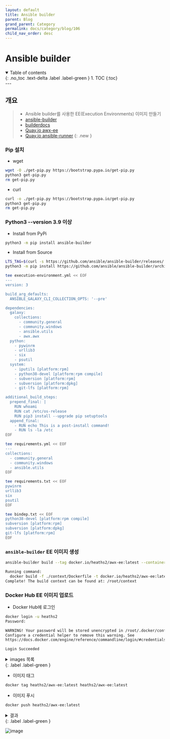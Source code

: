 ```yaml
---
layout: default
title: Ansible builder
parent: Blog
grand_parent: Category
permalink: docs/category/blog/106
child_nav_order: desc
---
```

# Ansible builder
<details open markdown="block">
  <summary>
    Table of contents
  </summary>
  {: .no_toc .text-delta .label .label-green }
1. TOC
{:toc}
</details>
---

## 개요

> - Ansible builder를 사용한 EE(Execution Environments) 이미지 만들기
> - [ansible-builder](https://github.com/ansible/ansible-builder)
> - [builderdocs](https://ansible.readthedocs.io/projects/builder/en/stable)
> - [Quay.io awx-ee](https://quay.io/repository/ansible/awx-ee?tab=tags&tag=latest)
> - [Quay.io ansible-runner](https://quay.io/repository/ansible/ansible-runner?tab=tags&tag=latest)
{: .new }

### Pip 설치

- wget

```bash
wget -O ./get-pip.py https://bootstrap.pypa.io/get-pip.py
python3 get-pip.py
rm get-pip.py
```

- curl

```bash
curl -o ./get-pip.py https://bootstrap.pypa.io/get-pip.py
python3 get-pip.py
rm get-pip.py
```

### Python3 --version 3.9 이상

- Install from PyPi

```bash
python3 -m pip install ansible-builder
```

- Install from Source

```bash
LTS_TAG=$(curl -s https://github.com/ansible/ansible-builder/releases/ | grep -o 'expanded_assets/.*' | sed 's/expanded_assets\///;s/" >//' | head -n 1)
python3 -m pip install https://github.com/ansible/ansible-builder/archive/"$LTS_TAG".zip
```

```bash
tee execution-environment.yml << EOF
---
version: 3

build_arg_defaults:
  ANSIBLE_GALAXY_CLI_COLLECTION_OPTS: '--pre'

dependencies:
  galaxy:
    collections:
      - community.general
      - community.windows
      - ansible.utils
      - awx.awx
  python:
    - pywinrm
    - urllib3
    - six
    - psutil
  system:
    - iputils [platform:rpm]
    - python38-devel [platform:rpm compile]
    - subversion [platform:rpm]
    - subversion [platform:dpkg]
    - git-lfs [platform:rpm]

additional_build_steps:
  prepend_final: |
    RUN whoami
    RUN cat /etc/os-release
    RUN pip3 install --upgrade pip setuptools
  append_final:
    - RUN echo This is a post-install command!
    - RUN ls -la /etc
EOF
```

```bash
tee requirements.yml << EOF
---
collections:
  - community.general
  - community.windows
  - ansible.utils
EOF
```

```bash
tee requirements.txt << EOF
pywinrm
urllib3
six
psutil
EOF
```

```bash
tee bindep.txt << EOF
python38-devel [platform:rpm compile]
subversion [platform:rpm]
subversion [platform:dpkg]
git-lfs [platform:rpm]
EOF
```

### `ansible-builder` EE 이미지 생성

```bash
ansible-builder build --tag docker.io/heaths2/awx-ee:latest --container-runtime docker --context ./context --file execution-environment.yml
```

```bash
Running command:
  docker build -f ./context/Dockerfile -t docker.io/heaths2/awx-ee:latest ./context
Complete! The build context can be found at: /root/context
```

### Docker Hub EE 이미지 업로드

- Docker Hub에 로그인

```bash
docker login -u heaths2
Password: 
```

```bash
WARNING! Your password will be stored unencrypted in /root/.docker/config.json.
Configure a credential helper to remove this warning. See
https://docs.docker.com/engine/reference/commandline/login/#credentials-store

Login Succeeded
```

<details markdown="block">
  <summary>
    images 목록
  </summary>
  {: .text-delta }
```bash
docker images
REPOSITORY       TAG       IMAGE ID       CREATED          SIZE
heaths2/awx-ee   latest    bc5d90c602f0   32 minutes ago   918MB
```
</details>
{: .label .label-green }

- 이미지 태그

```bash
docker tag heaths2/awx-ee:latest heaths2/awx-ee:latest
```

- 이미지 푸시

```bash
docker push heaths2/awx-ee:latest
```


<details markdown="block">
  <summary>
    결과
  </summary>
  {: .text-delta } 
```bash
The push refers to repository [docker.io/heaths2/awx-ee]
a9149a0f492f: Pushed 
5f70bf18a086: Pushed 
efdd87164bf1: Pushed 
94fffec9fb98: Pushed 
a256deafa55e: Pushed 
4da6b6d81f63: Pushed 
79b91c7fbe56: Pushed 
cd60241375e1: Pushed 
f95035449b6d: Pushed 
7ce47cc9bab5: Pushed 
dedd05e28d51: Pushed 
d402cbf1a440: Pushed 
600637935898: Pushed 
2d4417eff75b: Pushed 
869dbc4797e2: Pushed 
22e51cce938f: Pushed 
1d211ae75d27: Pushed 
a39c6baf08b1: Pushed 
d32c18715b98: Pushed 
aa621dba5e87: Pushed 
7dfd83b5170b: Pushed 
32ad5db2dab5: Pushed 
d4df4b7e8eaf: Pushed 
f8fd3a54d485: Pushed 
699491b2659e: Pushed 
6da2fb060681: Pushed 
5fa5c1c78a8e: Pushed 
e0808177f5c4: Pushed 
aadc47c09f66: Pushed 
101e6c349551: Pushed 
latest: digest: sha256:a7637939bd032a1300dac453ebfe6060a944f9117882d8ce9249ffe31c537125 size: 7418
```
</details>
{: .label .label-green }

![image](https://github.com/heaths2/heaths2.github.io/assets/36792594/67d3b98a-a12e-4566-adf8-7bff83e713df)
